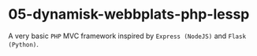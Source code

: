# 05-dynamisk-webbplats-php-lessp

A very basic `PHP` MVC framework inspired by `Express (NodeJS)` and `Flask (Python)`.
